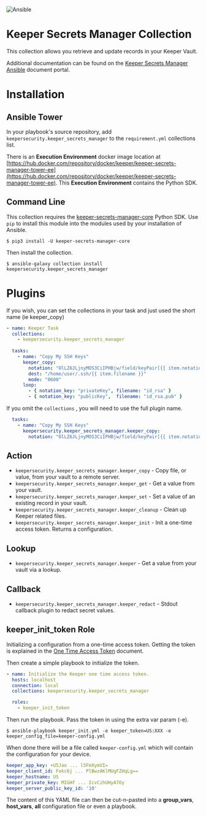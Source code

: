 ![Ansible](https://github.com/Keeper-Security/secrets-manager/actions/workflows/test.ansible.yml/badge.svg) 

# Keeper Secrets Manager Collection

This collection allows you retrieve and update records in your Keeper Vault.

Additional documentation can be found on the [Keeper Secrets Manager Ansible](https://docs.keeper.io/secrets-manager/secrets-manager/integrations/ansible-plugin) 
document portal.

# Installation

## Ansible Tower

In your playbook's source repository, add `keepersecurity.keeper_secrets_manager` to the
`requirement.yml` collections list.

There is an **Execution Environment** docker image location at
[https://hub.docker.com/repository/docker/keeper/keeper-secrets-manager-tower-ee](https://hub.docker.com/repository/docker/keeper/keeper-secrets-manager-tower-ee). 
This **Execution Environment** contains the Python SDK.

## Command Line

This collection requires the [keeper-secrets-manager-core](https://pypi.org/project/keeper-secrets-manager-core/) 
Python SDK. Use `pip` to install this module into the modules used by your installation of Ansible.

```shell
$ pip3 install -U keeper-secrets-manager-core
```
Then install the collection.

```shell
$ ansible-galaxy collection install keepersecurity.keeper_secrets_manager
```

# Plugins

If you wish, you can set the collections in your task and
just used the short name (ie keeper_copy)

```yaml
- name: Keeper Task
  collections: 
    - keepersecurity.keeper_secrets_manager
  
  tasks:
    - name: "Copy My SSH Keys"
      keeper_copy:
        notation: "OlLZ6JLjnyMOS3CiIPHBjw/field/keyPair[{{ item.notation_key }}]"
        dest: "/home/user/.ssh/{{ item.filename }}"
        mode: "0600"
      loop:
        - { notation_key: "privateKey", filename: "id_rsa" }
        - { notation_key: "publicKey",  filename: "id_rsa.pub" }
```
If you omit the `collections` , you will need to use the full plugin name.
```yaml
  tasks:
    - name: "Copy My SSH Keys"
      keepersecurity.keeper_secrets_manager.keeper_copy:
        notation: "OlLZ6JLjnyMOS3CiIPHBjw/field/keyPair[{{ item.notation_key }}]"
```

## Action

* `keepersecurity.keeper_secrets_manager.keeper_copy` - Copy file, or value, from your vault to a remote server.
* `keepersecurity.keeper_secrets_manager.keeper_get` - Get a value from your vault.
* `keepersecurity.keeper_secrets_manager.keeper_set` - Set a value of an existing record in your vault.
* `keepersecurity.keeper_secrets_manager.keeper_cleanup` - Clean up Keeper related files.
* `keepersecurity.keeper_secrets_manager.keeper_init` - Init a one-time access token. Returns a configuration.

## Lookup

* `keepersecurity.keeper_secrets_manager.keeper` - Get a value from your vault via a lookup.

## Callback

* `keepersecurity.keeper_secrets_manager.keeper_redact` - Stdout callback plugin to redact secret values.

## keeper_init_token Role

Initializing a configuration from a one-time access token. Getting the 
token is explained in the
[One Time Access Token](https://docs.keeper.io/secrets-manager/secrets-manager/about/one-time-token) document.

Then create a simple playbook to initialize the token.

```yaml
- name: Initialize the Keeper one time access token.
  hosts: localhost
  connection: local
  collections: keepersecurity.keeper_secrets_manager

  roles:
    - keeper_init_token
```
Then run the playbook. Pass the token in using the extra var param (-e).
```shell
$ ansible-playbook keeper_init.yml -e keeper_token=US:XXX -e keeper_config_file=keeper-config.yml
```
When done there will be a file called `keeper-config.yml` which will contain the configuration
for your device.

```yaml
keeper_app_key: +U5Jao ... l5FmXymVI=
keeper_client_id: Fokc6j ... PlBwzAKlMUgFZHqLg==
keeper_hostname: US
keeper_private_key: MIGHf ... IcvCihUHyA7Oy
keeper_server_public_key_id: '10'
```
The content of this YAML file can then be cut-n-pasted into a **group_vars**, **host_vars**, **all**
configuration file or even a playbook.

